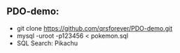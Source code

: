 ## PDO-demo:

- git clone https://github.com/qrsforever/PDO-demo.git
- mysql -uroot -p123456 < pokemon.sql
- SQL Search: Pikachu
